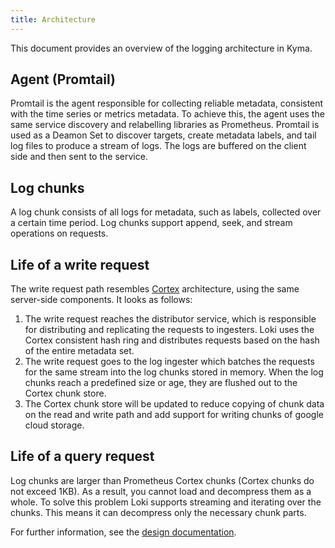 ```yaml
---
title: Architecture
---
```


This document provides an overview of the logging architecture in Kyma. 

## Agent (Promtail)
Promtail is the agent responsible for collecting reliable metadata, consistent with the time series or metrics metadata. To achieve this, the agent uses the same service discovery and relabelling libraries as Prometheus. Promtail is used as a Deamon Set to discover targets, create metadata labels, and tail log files to produce a stream of logs. The logs are buffered on the client side and then sent to the service.

## Log chunks
A log chunk consists of all logs for metadata, such as labels, collected over a certain time period. Log chunks support append, seek, and stream operations on requests.

## Life of a write request
The write request path resembles [Cortex](https://github.com/cortexproject/cortex) architecture, using the same server-side components. It looks as follows:
1. The write request reaches the distributor service, which is responsible for distributing and replicating the requests to ingesters. Loki uses the Cortex consistent hash ring and distributes requests based on the hash of the entire metadata set.
2. The write request goes to the log ingester which batches the requests for the same stream into the log chunks stored in memory. When the log chunks reach a predefined size or age, they are flushed out to the Cortex chunk store.
3. The Cortex chunk store will be updated to reduce copying of chunk data on the read and write path and add support for writing chunks of google cloud storage.

## Life of a query request
Log chunks are larger than Prometheus Cortex chunks (Cortex chunks do not exceed 1KB). As a result, you cannot load and decompress them as a whole. 
To solve this problem Loki supports streaming and iterating over the chunks. This means it can decompress only the necessary chunk parts.

For further information, see the [design documentation](https://docs.google.com/document/d/11tjK_lvp1-SVsFZjgOTr1vV3-q6vBAsZYIQ5ZeYBkyM/view).
